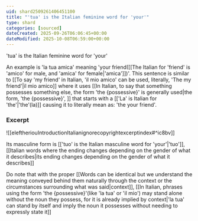 ```yaml
---
uid: shard2509261406451100
title: "'tua' is the Italian feminine word for 'your'"
type: shard
categories: [sourced]
dateCreated: 2025-09-26T06:06:45+00:00
dateModified: 2025-10-08T06:59:00+00:00
---
```

'tua' is the Italian feminine word for 'your' 

An example is 'la tua amica' meaning 'your friend([[The Italian for 'friend' is 'amico' for male, and 'amica' for female|'amica']])'. This sentence is similar to [[To say 'my friend' in Italian, 'il mio amico' can be used, literally, 'The my friend'|il mio amico]] where it uses [[In Italian, to say that something possesses something else, the form 'the {possessive}' is generally used|the form, 'the {possessive}', ]] that starts with a [['La' is Italian for 'the'|'the'(la)]] causing it to literally mean as: 'the your friend'.
### Excerpt
![[eleftheriouIntroductionItalianignorecopyrightexcerptindex#^ic8bv]]

Its masculine form is [['tuo' is the Italian masculine word for 'your'|'tuo']], [[Italian words where the ending changes depending on the gender of what it describes|its ending changes depending on the gender of what it describes]]

Do note that with the proper [[Words can be identical but we understand the meaning conveyed behind them naturally through the context or the circumstances surrounding what was said|context]], [[In Italian, phrases using the form 'the {possessive}'(like 'la tua' or 'il mio') may stand alone without the noun they possess, for it is already implied by context|'la tua' can stand by itself and imply the noun it possesses without needing to expressly state it]]